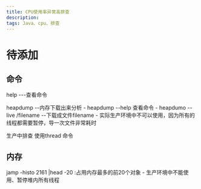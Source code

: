 ```yaml
---
title: CPU使用率异常高排查
description: 
tags: Java、cpu、排查
---
```


待添加
=

命令
-
help ---查看命令

heapdump --内存下载出来分析
    - heapdump --help 查看命令
    - heapdumo --live /filename --下载成文件filename
    - 实际生产环境中不可以使用，因为所有的线程都需要暂停，导一次文件非常耗时

生产中排查 使用thread 命令
    
内存
-
 jamp -histo 2161 |head -20 :占用内存最多的前20个对象
    - 生产环境中不能使用、暂停堆内所有线程
 
 














